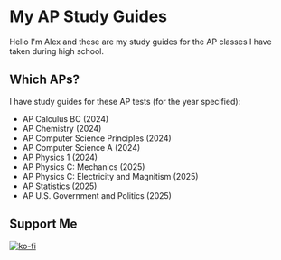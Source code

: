 # My AP Study Guides

Hello I'm Alex and these are my study guides for the AP classes I have taken during high school.

## Which APs?

I have study guides for these AP tests (for the year specified):

- AP Calculus BC (2024)
- AP Chemistry (2024)
- AP Computer Science Principles (2024)
- AP Computer Science A (2024)
- AP Physics 1 (2024)
- AP Physics C: Mechanics (2025) 
- AP Physics C: Electricity and Magnitism (2025)
- AP Statistics (2025)
- AP U.S. Government and Politics (2025)

## Support Me

[![ko-fi](https://ko-fi.com/img/githubbutton_sm.svg)](https://ko-fi.com/V7V31G4RQF)